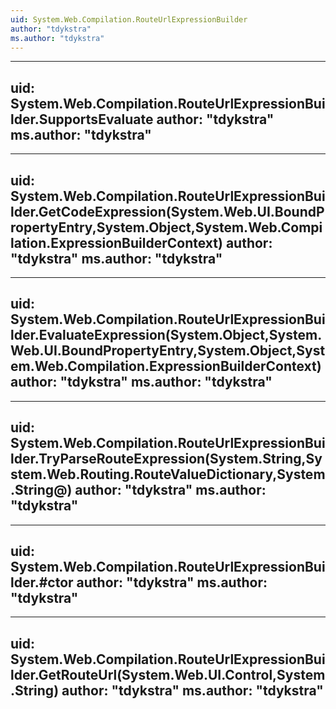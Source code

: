 ```yaml
---
uid: System.Web.Compilation.RouteUrlExpressionBuilder
author: "tdykstra"
ms.author: "tdykstra"
---
```


---
uid: System.Web.Compilation.RouteUrlExpressionBuilder.SupportsEvaluate
author: "tdykstra"
ms.author: "tdykstra"
---

---
uid: System.Web.Compilation.RouteUrlExpressionBuilder.GetCodeExpression(System.Web.UI.BoundPropertyEntry,System.Object,System.Web.Compilation.ExpressionBuilderContext)
author: "tdykstra"
ms.author: "tdykstra"
---

---
uid: System.Web.Compilation.RouteUrlExpressionBuilder.EvaluateExpression(System.Object,System.Web.UI.BoundPropertyEntry,System.Object,System.Web.Compilation.ExpressionBuilderContext)
author: "tdykstra"
ms.author: "tdykstra"
---

---
uid: System.Web.Compilation.RouteUrlExpressionBuilder.TryParseRouteExpression(System.String,System.Web.Routing.RouteValueDictionary,System.String@)
author: "tdykstra"
ms.author: "tdykstra"
---

---
uid: System.Web.Compilation.RouteUrlExpressionBuilder.#ctor
author: "tdykstra"
ms.author: "tdykstra"
---

---
uid: System.Web.Compilation.RouteUrlExpressionBuilder.GetRouteUrl(System.Web.UI.Control,System.String)
author: "tdykstra"
ms.author: "tdykstra"
---
